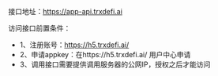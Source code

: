 接口地址：https://app-api.trxdefi.ai

访问接口前置条件：
- 1、注册账号：https://h5.trxdefi.ai/
- 2、申请appkey：在https://h5.trxdefi.ai/ 用户中心申请
- 3、调用接口需要提供调用服务器的公网IP，授权之后才能访问
